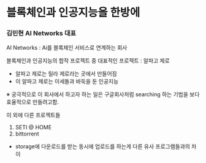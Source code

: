 # 블록체인과 인공지능을 한방에

### 김민현 AI Networks 대표

AI Networks : Ai를 블록체인 서비스로 연계하는 회사

블록체인과 인공지능의 합작 프로젝트 중 대표적인 프로젝트 : 알파고 제로
  - 알파고 제로는 릴라 제로라는 곳에서 만들어짐
  - 이 알파고 제로는 이세돌과 바둑을 둔 인공지능

※ 궁극적으로 이 회사에서 하고자 하는 일은 구글회사처럼 searching 하는 기법을 보다 효율적으로 만들려고함.

이 외에 다른 프로젝트들
1. SETI @ HOME
2. bittorrent
  - storage에 다운로드를 받는 동시에 업로드를 하는게 다른 유사 프로그램들과의 차이
